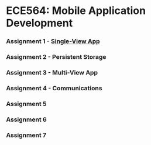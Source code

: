 # ECE564: Mobile Application Development

### Assignment 1 - [Single-View App](https://youtu.be/d8LtsLtKCm4)

### Assignment 2 - Persistent Storage

### Assignment 3 - Multi-View App

### Assignment 4 - Communications

### Assignment 5

### Assignment 6

### Assignment 7
